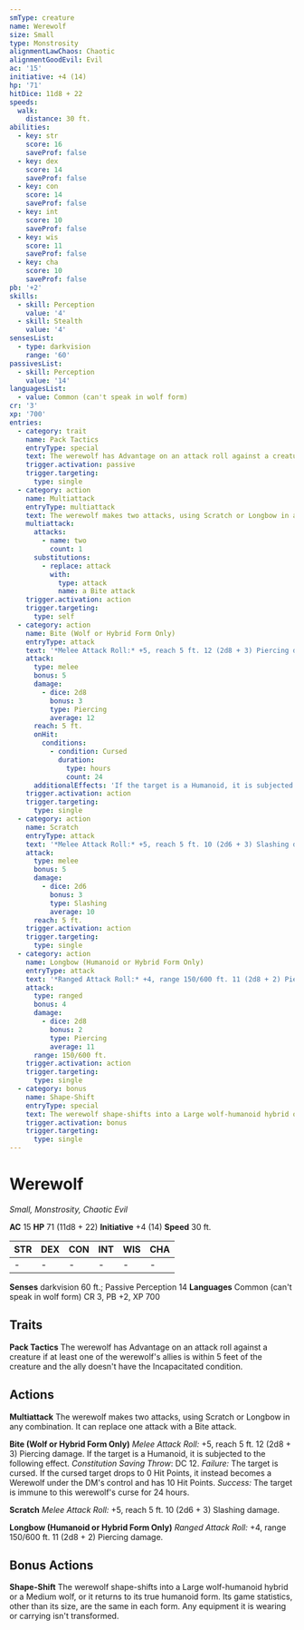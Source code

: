 ```yaml
---
smType: creature
name: Werewolf
size: Small
type: Monstrosity
alignmentLawChaos: Chaotic
alignmentGoodEvil: Evil
ac: '15'
initiative: +4 (14)
hp: '71'
hitDice: 11d8 + 22
speeds:
  walk:
    distance: 30 ft.
abilities:
  - key: str
    score: 16
    saveProf: false
  - key: dex
    score: 14
    saveProf: false
  - key: con
    score: 14
    saveProf: false
  - key: int
    score: 10
    saveProf: false
  - key: wis
    score: 11
    saveProf: false
  - key: cha
    score: 10
    saveProf: false
pb: '+2'
skills:
  - skill: Perception
    value: '4'
  - skill: Stealth
    value: '4'
sensesList:
  - type: darkvision
    range: '60'
passivesList:
  - skill: Perception
    value: '14'
languagesList:
  - value: Common (can't speak in wolf form)
cr: '3'
xp: '700'
entries:
  - category: trait
    name: Pack Tactics
    entryType: special
    text: The werewolf has Advantage on an attack roll against a creature if at least one of the werewolf's allies is within 5 feet of the creature and the ally doesn't have the Incapacitated condition.
    trigger.activation: passive
    trigger.targeting:
      type: single
  - category: action
    name: Multiattack
    entryType: multiattack
    text: The werewolf makes two attacks, using Scratch or Longbow in any combination. It can replace one attack with a Bite attack.
    multiattack:
      attacks:
        - name: two
          count: 1
      substitutions:
        - replace: attack
          with:
            type: attack
            name: a Bite attack
    trigger.activation: action
    trigger.targeting:
      type: self
  - category: action
    name: Bite (Wolf or Hybrid Form Only)
    entryType: attack
    text: '*Melee Attack Roll:* +5, reach 5 ft. 12 (2d8 + 3) Piercing damage. If the target is a Humanoid, it is subjected to the following effect. *Constitution Saving Throw*: DC 12. *Failure:*  The target is cursed. If the cursed target drops to 0 Hit Points, it instead becomes a Werewolf under the DM''s control and has 10 Hit Points. *Success:*  The target is immune to this werewolf''s curse for 24 hours.'
    attack:
      type: melee
      bonus: 5
      damage:
        - dice: 2d8
          bonus: 3
          type: Piercing
          average: 12
      reach: 5 ft.
      onHit:
        conditions:
          - condition: Cursed
            duration:
              type: hours
              count: 24
      additionalEffects: 'If the target is a Humanoid, it is subjected to the following effect. *Constitution Saving Throw*: DC 12. *Failure:*  The target is cursed. If the cursed target drops to 0 Hit Points, it instead becomes a Werewolf under the DM''s control and has 10 Hit Points. *Success:*  The target is immune to this werewolf''s curse for 24 hours.'
    trigger.activation: action
    trigger.targeting:
      type: single
  - category: action
    name: Scratch
    entryType: attack
    text: '*Melee Attack Roll:* +5, reach 5 ft. 10 (2d6 + 3) Slashing damage.'
    attack:
      type: melee
      bonus: 5
      damage:
        - dice: 2d6
          bonus: 3
          type: Slashing
          average: 10
      reach: 5 ft.
    trigger.activation: action
    trigger.targeting:
      type: single
  - category: action
    name: Longbow (Humanoid or Hybrid Form Only)
    entryType: attack
    text: '*Ranged Attack Roll:* +4, range 150/600 ft. 11 (2d8 + 2) Piercing damage.'
    attack:
      type: ranged
      bonus: 4
      damage:
        - dice: 2d8
          bonus: 2
          type: Piercing
          average: 11
      range: 150/600 ft.
    trigger.activation: action
    trigger.targeting:
      type: single
  - category: bonus
    name: Shape-Shift
    entryType: special
    text: The werewolf shape-shifts into a Large wolf-humanoid hybrid or a Medium wolf, or it returns to its true humanoid form. Its game statistics, other than its size, are the same in each form. Any equipment it is wearing or carrying isn't transformed.
    trigger.activation: bonus
    trigger.targeting:
      type: single
---
```


# Werewolf
*Small, Monstrosity, Chaotic Evil*

**AC** 15
**HP** 71 (11d8 + 22)
**Initiative** +4 (14)
**Speed** 30 ft.

| STR | DEX | CON | INT | WIS | CHA |
| --- | --- | --- | --- | --- | --- |
| - | - | - | - | - | - |

**Senses** darkvision 60 ft.; Passive Perception 14
**Languages** Common (can't speak in wolf form)
CR 3, PB +2, XP 700

## Traits

**Pack Tactics**
The werewolf has Advantage on an attack roll against a creature if at least one of the werewolf's allies is within 5 feet of the creature and the ally doesn't have the Incapacitated condition.

## Actions

**Multiattack**
The werewolf makes two attacks, using Scratch or Longbow in any combination. It can replace one attack with a Bite attack.

**Bite (Wolf or Hybrid Form Only)**
*Melee Attack Roll:* +5, reach 5 ft. 12 (2d8 + 3) Piercing damage. If the target is a Humanoid, it is subjected to the following effect. *Constitution Saving Throw*: DC 12. *Failure:*  The target is cursed. If the cursed target drops to 0 Hit Points, it instead becomes a Werewolf under the DM's control and has 10 Hit Points. *Success:*  The target is immune to this werewolf's curse for 24 hours.

**Scratch**
*Melee Attack Roll:* +5, reach 5 ft. 10 (2d6 + 3) Slashing damage.

**Longbow (Humanoid or Hybrid Form Only)**
*Ranged Attack Roll:* +4, range 150/600 ft. 11 (2d8 + 2) Piercing damage.

## Bonus Actions

**Shape-Shift**
The werewolf shape-shifts into a Large wolf-humanoid hybrid or a Medium wolf, or it returns to its true humanoid form. Its game statistics, other than its size, are the same in each form. Any equipment it is wearing or carrying isn't transformed.
